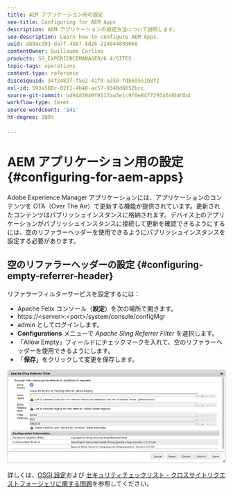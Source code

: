 ```yaml
---
title: AEM アプリケーション用の設定
seo-title: Configuring for AEM Apps
description: AEM アプリケーションの設定方法について説明します。
seo-description: Learn how to configure AEM Apps.
uuid: ab9acd93-da7f-4bb7-8d26-224044899068
contentOwner: Guillaume Carlino
products: SG_EXPERIENCEMANAGER/6.4/SITES
topic-tags: operations
content-type: reference
discoiquuid: 34f24837-f5e2-41f0-a359-fdb695e1b8f2
exl-id: 593a588c-02f1-4b48-ac57-9348d6652bcc
source-git-commit: bd94d3949f0117aa3e1c9f0e84f7293a5d6b03b4
workflow-type: tm+mt
source-wordcount: '141'
ht-degree: 100%

---
```


# AEM アプリケーション用の設定{#configuring-for-aem-apps}

Adobe Experience Manager アプリケーションには、アプリケーションのコンテンツを OTA（Over The Air）で更新する機能が提供されています。更新されたコンテンツはパブリッシュインスタンスに格納されます。デバイス上のアプリケーションがパブリッシュインスタンスに接続して更新を確認できるようにするには、空のリファラーヘッダーを使用できるようにパブリッシュインスタンスを設定する必要があります。

## 空のリファラーヘッダーの設定 {#configuring-empty-referrer-header}

リファラーフィルターサービスを設定するには：

* Apache Felix コンソール（**設定**）を次の場所で開きます。
* https://&lt;server>:&lt;port>/system/console/configMgr
* admin としてログインします。
* **Configurations** メニューで *Apache Sling Referrer Filter* を選択します。
* 「Allow Empty」フィールドにチェックマークを入れて、空のリファラーヘッダーを使用できるようにします。
* 「**保存**」をクリックして変更を保存します。

![chlimage_1-58](assets/chlimage_1-58.png)

詳しくは、[OSGI 設定](/help/sites-deploying/osgi-configuration-settings.md)および [セキュリティチェックリスト - クロスサイトリクエストフォージェリに関する問題](/help/sites-administering/security-checklist.md#protect-against-cross-site-request-forgery)を参照してください。
